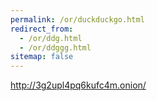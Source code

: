 ```yaml
---
permalink: /or/duckduckgo.html
redirect_from:
  - /or/ddg.html
  - /or/ddggg.html
sitemap: false
---
```


http://3g2upl4pq6kufc4m.onion/
